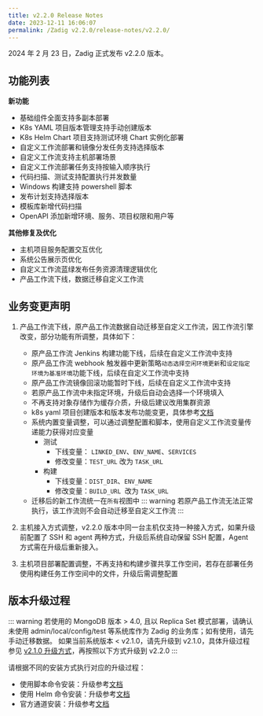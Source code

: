 ```yaml
---
title: v2.2.0 Release Notes
date: 2023-12-11 16:06:07
permalink: /Zadig v2.2.0/release-notes/v2.2.0/
---
```


2024 年 2 月 23 日，Zadig 正式发布 v2.2.0 版本。

## 功能列表
**新功能**
- 基础组件全面支持多副本部署
- K8s YAML 项目版本管理支持手动创建版本
- K8s Helm Chart 项目支持测试环境 Chart 实例化部署
- 自定义工作流部署和镜像分发任务支持选择版本
- 自定义工作流支持主机部署场景
- 自定义工作流部署任务支持按输入顺序执行
- 代码扫描、测试支持配置执行并发数量
- Windows 构建支持 powershell 脚本 
- 发布计划支持选择版本
- 模板库新增代码扫描 
- OpenAPI 添加新增环境、服务、项目权限和用户等 

**其他修复及优化**
- 主机项目服务配置交互优化
- 系统公告展示页优化
- 自定义工作流蓝绿发布任务资源清理逻辑优化
- 产品工作流下线，数据迁移自定义工作流



## 业务变更声明


1. 产品工作流下线，原产品工作流数据自动迁移至自定义工作流，因工作流引擎改变，部分功能有所调整，具体如下：
    - 原产品工作流 Jenkins 构建功能下线，后续在自定义工作流中支持
    - 原产品工作流 webhook 触发器中更新策略`动态选择空闲环境更新`和`设定指定环境为基准环境`功能下线，后续在自定义工作流中支持
    - 原产品工作流镜像回滚功能暂时下线，后续在自定义工作流中支持
    - 若原产品工作流中未指定环境，升级后自动会选择一个环境填入
    - 不再支持对象存储作为缓存介质，升级后建议改用集群资源
    - k8s yaml 项目创建版本和版本发布功能变更，具体参考[文档](/Zadig%20v2.2.0/project/version/)
    - 系统内置变量调整，可以通过调整配置和脚本，使用自定义工作流变量传递能力获得对应变量
        - 测试
            - 下线变量： `LINKED_ENV`、`ENV_NAME`、`SERVICES`
            - 修改变量：`TEST_URL` 改为 `TASK_URL`
        - 构建
            - 下线变量：`DIST_DIR`、`ENV_NAME`
            - 修改变量：`BUILD_URL`  改为 `TASK_URL`
    - 迁移后的新工作流统一在`所有`视图中
::: warning
若原产品工作流无法正常执行，该工作流则不会自动迁移至自定义工作流
:::
  

2. 主机接入方式调整，v2.2.0 版本中同一台主机仅支持一种接入方式，如果升级前配置了 SSH 和 agent 两种方式，升级后系统自动保留 SSH 配置，Agent 方式需在升级后重新接入。
3. 主机项目部署配置调整，不再支持和构建步骤共享工作空间，若存在部署任务使用构建任务工作空间中的文件，升级后需调整配置



## 版本升级过程

::: warning
若使用的 MongoDB 版本 > 4.0, 且以 Replica Set 模式部署，请确认未使用 admin/local/config/test 等系统库作为 Zadig 的业务库；如有使用，请先手动迁移数据。
如果当前系统版本 < v2.1.0，请先升级到 v2.1.0，具体升级过程参见 [v2.1.0 升级方式](/Zadig%20v2.2.0/release-notes/v2.1.0/#版本升级过程)，再按照以下方式升级到 v2.2.0
:::


请根据不同的安装方式执行对应的升级过程：

- 使用脚本命令安装：升级参考[文档](/Zadig%20v2.2.0/install/helm-deploy/#升级)
- 使用 Helm 命令安装：升级参考[文档](/Zadig%20v2.2.0/install/helm-deploy/#升级)
- 官方通道安装：升级参考[文档](/Zadig%20v2.2.0/stable/install/#升级)



